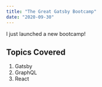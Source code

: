 ```yaml
---
title: "The Great Gatsby Bootcamp"
date: "2020-09-30"
---
```


I just launched a new bootcamp!

## Topics Covered

1. Gatsby
2. GraphQL
3. React